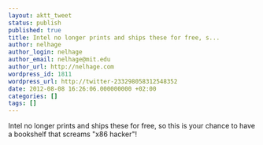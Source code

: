```yaml
---
layout: aktt_tweet
status: publish
published: true
title: Intel no longer prints and ships these for free, s...
author: nelhage
author_login: nelhage
author_email: nelhage@mit.edu
author_url: http://nelhage.com
wordpress_id: 1811
wordpress_url: http://twitter-233298058312548352
date: 2012-08-08 16:26:06.000000000 +02:00
categories: []
tags: []
---
```

Intel no longer prints and ships these for free, so this is your chance to have a bookshelf that screams "x86 hacker"!
